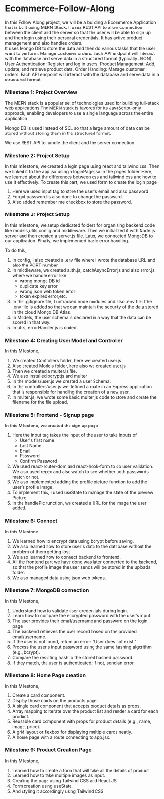 # Ecommerce-Follow-Along

In this Follow Along project, we will be a building a Ecommerce Application that is built using MERN Stack.
It uses REST API to allow connection between the client and the server so that the user will be able to sign up and then login using their personal credentials.
It has active product management and also handles orders.   
It uses Mongo DB to store the data and then do various tasks that the user want to perform.
Manage customer orders. Each API endpoint will interact with the database and serve data in a structured format (typically JSON). User Authentication: Register and log in users. Product Management: Add, update, and retrieve product data. Order Handling: Manage customer orders. Each API endpoint will interact with the database and serve data in a structured format


### Milestone 1: Project Overview


The MERN stack is a popular set of technologies used for building full-stack web applications.The MERN stack is favored for its JavaScript-only approach, enabling developers to use a single language across the entire application

Mongo DB is used instead of SQL so that a large amount of data can be stored without storing them in the structured format.

We use REST API to handle the client and the server connection.


### Milestone 2: Project Setup

In this milestone, we created a login page using react and tailwind css. Then we linked it to the app.jsx using a loginPage.jsx in the pages folder.
Here, we learned about the differences between css and tailwind css and how to use it effectively.
To create this part, we used form to create the login page
1. Here we used input tag to store the user's email and also password
2. Forgot password is also done to change the password.
3. Also added remember me checkbox to store the password.


### Milestone 3: Project Setup 

In this milestone, we setup dedicated folders for organizing backend code like models,utils,config and middleware.
Then we initialized it with Node.js server and then created a server.js file.
Later, we connected MongoDB to our application.
Finally, we implemented basic error handling.

To do this,
1. In config, I also created a .env file where I wrote the database URL and also the PORT number
2. In middleware, we created auth.js, catchAsyncError.js and also error.js where we handle error like 
    - wrong mongo DB id
    - duplicate key error
    - wrong json web token error
    - token expired error,etc.
3. In the .gitignore file, I untracked node modules and also .env file. Ithe .env file is added so that we can maintain the security of the data stored in the cloud Mongo DB Atlas.
4. In Models, the user schema is declared in a way that the data can be scored in that way.
5. In utils, errorHandler.js is coded.

### Milestone 4: Creating User Model and Controller
In this Milestone,
1. We created Controllers folder, here we created user.js
2. Also created Models folder, here also we created user.js
3. Then we created a multer.js file.
4. We also installed bcryptjs and multer
5. In the models/user.js we created a user Schema.
6. In the controllers/user.js we defined a route in an Express application that is responsible for handling the creation of a new user. 
7. In multer.js, we wrote some basic multer.js code to store and create the filename for the file upload.

### Milestone 5: Frontend - Signup page

In this Milestone, we created the sign up page
1. Here the input tag takes the input of the user to take inputs of
    - User's first name
    - Last Name
    - Email
    - Password
    - Confirm Password
2. We used react-router-dom and react-hook-form to do user validation. We also used regex and also watch to see whether both passwords match or not.
3. We also implemented adding the profile picture function to add the user's profile image.
4. To implement this, I used useState to manage the state of the preview Picture
5. In the handlePic function, we created a URL for the image the user added.


### Milestone 6: Connect

In this Milestone
1. We learned how to encrypt data using bcrypt before saving.
2. We also learned how to store user's data to the database without the problem of them getting lost.
3. We also learned how to connect backend to frontend.
4. All the frontend part we have done was later connected to the backend, so that the profile image the user sends will be stored in the uploads folder.
5. We also managed data using json web tokens.


### Milestone 7: MongoDB connection 

In this Milestone,
1. Understand how to validate user credentials during login.
2. Learn how to compare the encrypted password with the user’s input.
3. The user provides their email/username and password on the login page.
4. The backend retrieves the user record based on the provided email/username.
5. If the user is not found, return an error: "User does not exist."
6. Process the user's input password using the same hashing algorithm (e.g., bcrypt).
7. Compare the resulting hash to the stored hashed password.
8. If they match, the user is authenticated; if not, send an error.


### Milestone 8: Home Page creation

In this Milestone,
1. Create a card component.
2. Display those cards on the products page.
3. A single card component that accepts product details as props.
4. Array mapping to iterate over the product list and render a card for each product.
5. Reusable card component with props for product details (e.g., name, image, price).
6. A grid layout or flexbox for displaying multiple cards neatly.
7. A home page with a route connecting to app.jsx.


### Milestone 9: Product Creation Page

In this Milestone,
1. Learned how to create a form that will take all the details of product
2. Learned how to take multiple images as input.
3. Creating the page using Tailwind CSS and React JS.
4. Form creation using useState.
5. And styling it accordingly using Tailwind CSS
